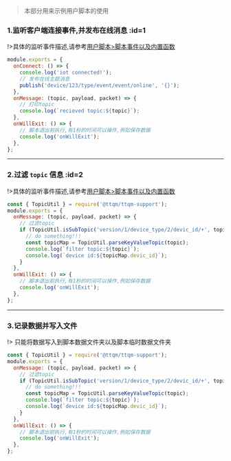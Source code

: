 > 本部分用来示例用户脚本的使用

### 1.监听客户端连接事件,并发布在线消息 :id=1

!>具体的监听事件描述,请参考[用户脚本>脚本事件以及内置函数](zh-cn/user-script/event-function)

```javascript
module.exports = {
  onConnect: () => {
    console.log('iot connected!');
    // 发布在线主题消息
    publish('device/123/type/event/event/online', '{}');
  },
  onMessage: (topic, payload, packet) => {
    // 打印topic
    console.log(`recieved topic:${topic}`);
  },
  onWillExit: () => {
    // 脚本退出前执行,有1秒的时间可以操作,例如保存数据
    console.log('onWillExit');
  },
};
```

---

### 2.过滤 `topic` 信息 :id=2

!>具体的监听事件描述,请参考[用户脚本>脚本事件以及内置函数](zh-cn/user-script/event-function)

```javascript
const { TopicUtil } = require('@ttqm/ttqm-support');
module.exports = {
  onMessage: (topic, payload, packet) => {
    // 过滤topic
    if (TopicUtil.isSubTopic('version/1/device_type/2/devic_id/+', topic)) {
      // do something!!!
      const topicMap = TopicUtil.parseKeyValueTopic(topic);
      console.log(`filter topic:${topic}`);
      console.log(`device id:${topicMap.devic_id}`);
    }
  },
  onWillExit: () => {
    // 脚本退出前执行,有1秒的时间可以操作,例如保存数据
    console.log('onWillExit');
  },
};
```

---

### 3.记录数据并写入文件

!> 只能将数据写入到脚本数据文件夹以及脚本临时数据文件夹

```javascript
const { TopicUtil } = require('@ttqm/ttqm-support');
module.exports = {
  onMessage: (topic, payload, packet) => {
    // 过滤topic
    if (TopicUtil.isSubTopic('version/1/device_type/2/devic_id/+', topic)) {
      // do something!!!
      const topicMap = TopicUtil.parseKeyValueTopic(topic);
      console.log(`filter topic:${topic}`);
      console.log(`device id:${topicMap.devic_id}`);
    }
  },
  onWillExit: () => {
    // 脚本退出前执行,有1秒的时间可以操作,例如保存数据
    console.log('onWillExit');
  },
};
```
